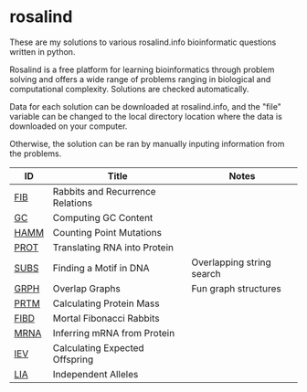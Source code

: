 # rosalind

These are my solutions to various rosalind.info bioinformatic questions written in python.

Rosalind is a free platform for learning bioinformatics through problem solving and offers a wide range of problems ranging in biological and computational complexity. Solutions are checked automatically.

Data for each solution can be downloaded at rosalind.info, and the "file" variable can be changed to the local directory location where the data is downloaded on your computer.

Otherwise, the solution can be ran by manually inputing information from the problems.

| ID   | Title                                          | Notes |
|------|------------------------------------------------|---------|
| [FIB](/fib)  | Rabbits and Recurrence Relations               |        |
| [GC](/gc)   | Computing GC Content                           |        |
| [HAMM](/hamm) | Counting Point Mutations                       |        |
| [PROT](/prot) | Translating RNA into Protein                   |        |
| [SUBS](/subs) | Finding a Motif in DNA                         | Overlapping string search       |
| [GRPH](/grph) | Overlap Graphs                                 | Fun graph structures       |
| [PRTM](/prtm) | Calculating Protein Mass                       |        |
| [FIBD](/fibd) | Mortal Fibonacci Rabbits                       |         |
| [MRNA](/mrna) | Inferring mRNA from Protein                    |         |
| [IEV](/iev)  | Calculating Expected Offspring                 |         |
| [LIA](/lia)  | Independent Alleles                            |         |